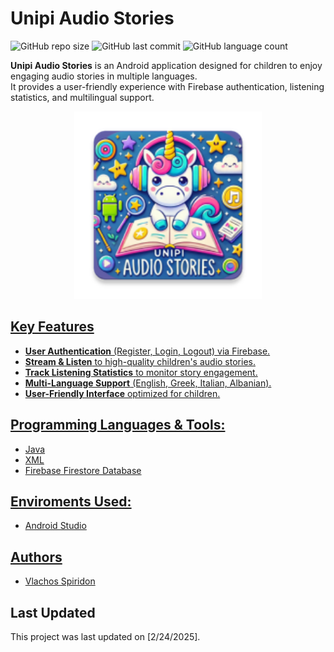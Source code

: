 # Unipi Audio Stories
![GitHub repo size](https://img.shields.io/github/repo-size/spirosvl999/Unipi_Audio_Stories)
![GitHub last commit](https://img.shields.io/github/last-commit/spirosvl999/Unipi_Audio_Stories)
![GitHub language count](https://img.shields.io/github/languages/count/spirosvl999/Unipi_Audio_Stories)

**Unipi Audio Stories** is an Android application designed for children to enjoy engaging audio stories in multiple languages.  
It provides a user-friendly experience with Firebase authentication, listening statistics, and multilingual support. 

<p align="center"><a href="https://github.com/spirosvl999/Unipi_Audio_Stories"><img src="https://github.com/spirosvl999/Unipi_Audio_Stories/blob/master/app/src/main/res/mipmap-xxxhdpi/ic_launcher.webp" height="300" width="300" /></p>

## Key Features  
- **User Authentication** (Register, Login, Logout) via Firebase.
- **Stream & Listen** to high-quality children's audio stories.
- **Track Listening Statistics** to monitor story engagement.
- **Multi-Language Support** (English, Greek, Italian, Albanian).
- **User-Friendly Interface** optimized for children.

## Programming Languages & Tools:
- Java
- XML
- Firebase Firestore Database


## Enviroments Used:

- Android Studio

## Authors

- [Vlachos Spiridon](https://github.com/spirosvl999)

## Last Updated
This project was last updated on [2/24/2025].
